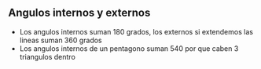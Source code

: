 ## Angulos internos y externos
- Los angulos internos suman 180 grados, los externos si extendemos las lineas suman 360 grados
- Los angulos internos de un pentagono suman  540 por que caben 3 triangulos dentro